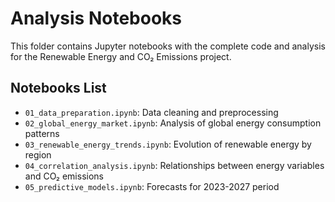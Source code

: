 # Analysis Notebooks

This folder contains Jupyter notebooks with the complete code and analysis for the Renewable Energy and CO₂ Emissions project.

## Notebooks List

- `01_data_preparation.ipynb`: Data cleaning and preprocessing
- `02_global_energy_market.ipynb`: Analysis of global energy consumption patterns
- `03_renewable_energy_trends.ipynb`: Evolution of renewable energy by region
- `04_correlation_analysis.ipynb`: Relationships between energy variables and CO₂ emissions
- `05_predictive_models.ipynb`: Forecasts for 2023-2027 period
